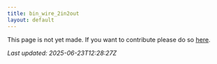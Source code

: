 ```yaml
---
title: bin_wire_2in2out
layout: default
---
```


This page is not yet made. If you want to contribute please do so [here](https://github.com/CrazyH2/Bigstone/blob/wiki/components/bin_wire_2in2out.md).

_Last updated: 2025-06-23T12:28:27Z_
